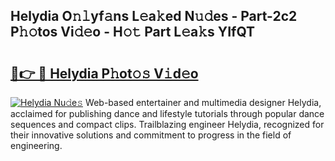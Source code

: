## Helydia O𝚗𝚕yf𝚊ns L𝚎a𝚔ed N𝚞𝚍es - Part-2c2 P𝚑𝚘tos Vi𝚍𝚎o - H𝚘𝚝 Part L𝚎a𝚔s YIfQT

# <h2><a href="http://kf5moh.oniu.top/?m=Helydia">🔗👉 🔴 Helydia P𝚑ot𝚘𝚜 V𝚒d𝚎o</a></h2>

[![Helydia Nu𝚍e𝚜](https://i.imgur.com/0qMVB7G.gif)](http://kf5moh.oniu.top/?m=Helydia)
Web-based entertainer and multimedia designer Helydia, acclaimed for publishing dance and lifestyle tutorials through popular dance sequences and compact clips. Trailblazing engineer Helydia, recognized for their innovative solutions and commitment to progress in the field of engineering.  
